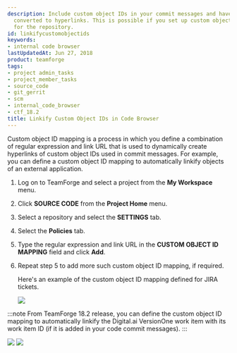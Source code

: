 ```yaml
---
description: Include custom object IDs in your commit messages and have them automatically
  converted to hyperlinks. This is possible if you set up custom object ID mapping
  for the repository.
id: linkifycustomobjectids
keywords:
- internal code browser
lastUpdatedAt: Jun 27, 2018
product: teamforge
tags:
- project admin_tasks
- project_member_tasks
- source_code
- git_gerrit
- scm
- internal_code_browser
- ctf_18.2
title: Linkify Custom Object IDs in Code Browser
---
```



Custom object ID mapping is a process in which you define a combination of regular expression and link URL that is used to dynamically create hyperlinks of custom object IDs used in commit messages. For example, you can define a custom object ID mapping to automatically linkify objects of an external application.


1. Log on to TeamForge and select a project from the **My Workspace** menu.

2. Click **SOURCE CODE** from the **Project Home** menu.

3. Select a repository and select the **SETTINGS** tab.

4. Select the **Policies** tab.

5. Type the regular expression and link URL in the **CUSTOM OBJECT ID MAPPING** field and click **Add**.

6. Repeat step 5 to add more such custom object ID mapping, if required.

   Here's an example of the custom object ID mapping defined for JIRA tickets.

   ![](/docs/assets/images/1711-custom-objectid-links.png)

:::note
From TeamForge 18.2 release, you can define the custom object ID mapping to automatically linkify the Digital.ai VersionOne work item with its work item ID (if it is added in your code commit messages).
:::

![](/docs/assets/images/18-2-custom-object-ids-lifecycle.png)
![](/docs/assets/images/lifecycle-workitem-link.png)

